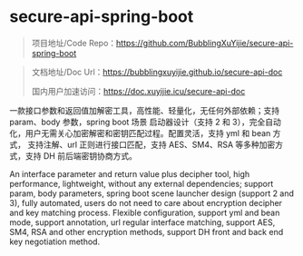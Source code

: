 # secure-api-spring-boot

> 项目地址/Code Repo：https://github.com/BubblingXuYijie/secure-api-spring-boot

> 文档地址/Doc Url：https://bubblingxuyijie.github.io/secure-api-doc
>
> 国内用户加速访问：https://doc.xuyijie.icu/secure-api-doc

一款接口参数和返回值加解密工具，高性能、轻量化，无任何外部依赖；支持 param、body 参数，spring boot 场景
启动器设计（支持 2 和 3），完全自动化，用户无需关心加密解密和密钥匹配过程。配置灵活，支持 yml 和 bean 方式，
支持注解、url 正则进行接口匹配，支持 AES、SM4、RSA 等多种加密方式，支持 DH 前后端密钥协商方式。

An interface parameter and return value plus decipher tool, high performance, lightweight, without any external dependencies; support param, body parameters, spring boot scene launcher design (support 2 and 3), fully automated, users do not need to care about encryption decipher and key matching process. Flexible configuration, support yml and bean mode, support annotation, url regular interface matching, support AES, SM4, RSA and other encryption methods, support DH front and back end key negotiation method.